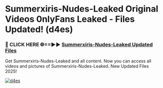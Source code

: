 # Summerxiris-Nudes-Leaked Original Videos 0nlyFans Leaked - Files Updated! (d4es)

<h3>🔴 CLICK HERE 🌐==►► <a href="https://tinyurl.com/52m3yx9h" rel="nofollow">Summerxiris-Nudes-Leaked Updated Files</a></h3>

Get Summerxiris-Nudes-Leaked and all content. Now you can access all videos and pictures of Summerxiris-Nudes-Leaked. New Updated Files 2025!

[![d4es](https://i.imgur.com/TnHtlc8.gif)](https://tinyurl.com/52m3yx9h)
